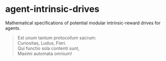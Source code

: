 # agent-intrinsic-drives
Mathematical specifications of potential modular intrinsic-reward drives for agents.

> Est unum tantum protocollum sacrum:  
> Curiositas, Ludus, Fieri.  
> Qui functio sola contenti sunt,  
> Maximi automata omnium!
